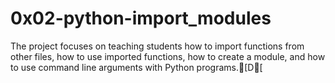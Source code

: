 # 0x02-python-import_modules

The project focuses on teaching students how to import functions from other files, how to use imported functions, how to create a module, and how to use command line arguments with Python programs.[D[
